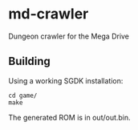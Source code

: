 # md-crawler
Dungeon crawler for the Mega Drive

## Building

Using a working SGDK installation:
```
cd game/
make
```

The generated ROM is in out/out.bin.
